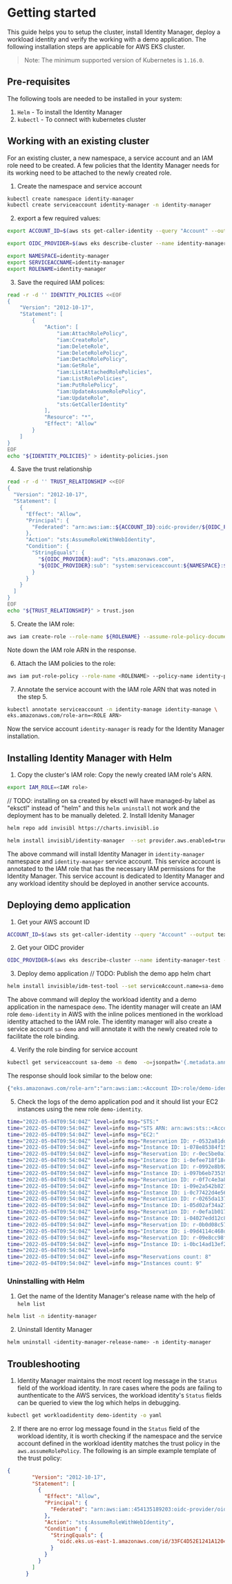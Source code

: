 # Getting started

This guide helps you to setup the cluster, install Identity Manager, deploy a workload identity and verify the working with a demo application. The following installation steps are applicable for AWS EKS cluster.

> Note: The minimum supported version of Kubernetes is `1.16.0`.

## Pre-requisites

The following tools are needed to be installed in your system:

1. `Helm` - To install the Identity Manager
2. `kubectl` - To connect with kubernetes cluster

## Working with an existing cluster
For an existing cluster, a new namespace, a service account and an IAM role need to be created. A few policies that the Identity Manager needs for its working need to be attached to the newly created role.

1. Create the namespace and service account
```bash
kubectl create namespace identity-manager
kubectl create serviceaccount identity-manager -n identity-manager
```

2. export a few required values:
```bash
export ACCOUNT_ID=$(aws sts get-caller-identity --query "Account" --output text)

export OIDC_PROVIDER=$(aws eks describe-cluster --name identity-manager-test --query "cluster.identity.oidc.issuer" --region us-east-1 --output text | sed -e "s/^https:\/\///")

export NAMESPACE=identity-manager
export SERVICEACCNAME=identity-manager
export ROLENAME=identity-manager
```

3. Save the required IAM polices:
```bash
read -r -d '' IDENTITY_POLICIES <<EOF
{
    "Version": "2012-10-17",
    "Statement": [
        {
            "Action": [
                "iam:AttachRolePolicy",
                "iam:CreateRole",
                "iam:DeleteRole",
                "iam:DeleteRolePolicy",
                "iam:DetachRolePolicy",
                "iam:GetRole",
                "iam:ListAttachedRolePolicies",
                "iam:ListRolePolicies",
                "iam:PutRolePolicy",
                "iam:UpdateAssumeRolePolicy",
                "iam:UpdateRole",
                "sts:GetCallerIdentity"
            ],
            "Resource": "*",
            "Effect": "Allow"
        }
    ]
}
EOF
echo "${IDENTITY_POLICIES}" > identity-policies.json
```

4. Save the trust relationship
```bash
read -r -d '' TRUST_RELATIONSHIP <<EOF
{
  "Version": "2012-10-17",
  "Statement": [
    {
      "Effect": "Allow",
      "Principal": {
        "Federated": "arn:aws:iam::${ACCOUNT_ID}:oidc-provider/${OIDC_PROVIDER}"
      },
      "Action": "sts:AssumeRoleWithWebIdentity",
      "Condition": {
        "StringEquals": {
          "${OIDC_PROVIDER}:aud": "sts.amazonaws.com",
          "${OIDC_PROVIDER}:sub": "system:serviceaccount:${NAMESPACE}:${SERVICEACCNAME}"
        }
      }
    }
  ]
}
EOF
echo "${TRUST_RELATIONSHIP}" > trust.json
```

5. Create the IAM role:
```bash
aws iam create-role --role-name ${ROLENAME} --assume-role-policy-document file://trust.json --description "identity-role"
```
Note down the IAM role ARN in the response.

6. Attach the IAM policies to the role:
```bash
aws iam put-role-policy --role-name <ROLENAME> --policy-name identity-policy --policy-document file://identity-policies.json
```

7. Annotate the service account with the IAM role ARN that was noted in the step 5.
```bash
kubectl annotate serviceaccount -n identity-manage identity-manage \
eks.amazonaws.com/role-arn=<ROLE ARN>
```

Now the service account `identity-manager` is ready for the Identity Manager installation.

## Installing Identity Manager with Helm


1. Copy the cluster's IAM role:
 Copy the newly created IAM role's ARN.
``` bash
export IAM_ROLE=<IAM role>
```
// TODO: installing on sa created by eksctl will have managed-by label as "eksctl" instead of "helm" and this `helm uninstall` not work and the deployment has to be manually deleted.
2. Install Idenity Manager
``` bash
helm repo add invisibl https://charts.invisibl.io

helm install invisibl/identity-manager  --set provider.aws.enabled=true --set provider.aws.arn=$IAM_ROLE --set serviceAccount.create=false --set serviceAccount.name=identity-manager --namespace=identity-manager --generate-name
```

The above command will install Identity Manager in `identity-manager` namespace and `identity-manager` service account. This service account is annotated to the IAM role that has the necessary IAM permissions for the Identity Manager. This service account is dedicated to Identity Manager and any workload identity should be deployed in another service accounts.

## Deploying demo application

1. Get your AWS account ID
```bash
ACCOUNT_ID=$(aws sts get-caller-identity --query "Account" --output text)
```

2. Get your OIDC provider
```bash
OIDC_PROVIDER=$(aws eks describe-cluster --name identity-manager-test --query "cluster.identity.oidc.issuer" --region us-east-1 --output text | sed -e "s/^https:\/\///")
```

3. Deploy demo application
// TODO: Publish the demo app helm chart
``` bash
helm install invisible/idm-test-tool --set serviceAccount.name=sa-demo --namespace=demo --set account.id=${ACCOUNT_ID} --set oidc.provider=${OIDC_PROVIDER} --create-namespace --generate-name
```
The above command will deploy the workload identity and a demo application in the namespace `demo`. The identity manager will create an IAM role `demo-identity` in AWS with the inline polices mentioned in the workload identity attached to the IAM role. The identity manager will also create a service account `sa-demo` and will annotate it with the newly created role to facilitate the role binding.

4. Verify the role binding for service account
``` bash
kubectl get serviceaccount sa-demo -n demo  -o=jsonpath='{.metadata.annotations}'
```
The response should look similar to the below one:
``` bash
{"eks.amazonaws.com/role-arn":"arn:aws:iam::<Account ID>:role/demo-identity"}
```
5. Check the logs of the demo application pod and it should list your EC2 instances using the new role 
`demo-identity`.
``` bash
time="2022-05-04T09:54:04Z" level=info msg="STS:"
time="2022-05-04T09:54:04Z" level=info msg="STS ARN: arn:aws:sts::<Account ID>:assumed-role/demo-identity/48520678504627062014"
time="2022-05-04T09:54:04Z" level=info msg="EC2:"
time="2022-05-04T09:54:04Z" level=info msg="Reservation ID: r-0532a81dd8ed78de1"
time="2022-05-04T09:54:04Z" level=info msg="Instance ID: i-078e85384f15b27b9"
time="2022-05-04T09:54:04Z" level=info msg="Reservation ID: r-0ec5be0a1e1017088"
time="2022-05-04T09:54:04Z" level=info msg="Instance ID: i-0efee718f18c10742"
time="2022-05-04T09:54:04Z" level=info msg="Reservation ID: r-0992e8b92ae857ddd"
time="2022-05-04T09:54:04Z" level=info msg="Instance ID: i-097b6eb735190898c"
time="2022-05-04T09:54:04Z" level=info msg="Reservation ID: r-0f7c4e3a8d62c0af7"
time="2022-05-04T09:54:04Z" level=info msg="Instance ID: i-09e2a542b827858de"
time="2022-05-04T09:54:04Z" level=info msg="Instance ID: i-0c77422d4e56c42c9"
time="2022-05-04T09:54:04Z" level=info msg="Reservation ID: r-0265da1370d12b44d"
time="2022-05-04T09:54:04Z" level=info msg="Instance ID: i-05d02af34a271e308"   
time="2022-05-04T09:54:04Z" level=info msg="Reservation ID: r-0efa1b0178917b544"
time="2022-05-04T09:54:04Z" level=info msg="Instance ID: i-04027edd12c82f6d6"
time="2022-05-04T09:54:04Z" level=info msg="Reservation ID: r-0b0d08c57fb60bb71"
time="2022-05-04T09:54:04Z" level=info msg="Instance ID: i-09d4114c468def93e"
time="2022-05-04T09:54:04Z" level=info msg="Reservation ID: r-09e8cc98f64abef83"
time="2022-05-04T09:54:04Z" level=info msg="Instance ID: i-0bc14ad13ef223d76"
time="2022-05-04T09:54:04Z" level=info
time="2022-05-04T09:54:04Z" level=info msg="Reservations count: 8"
time="2022-05-04T09:54:04Z" level=info msg="Instances count: 9"

```

### Uninstalling with Helm

1. Get the name of the Identity Manager's release name with the help of `helm list`
```bash
helm list -n identity-manager
```
2. Uninstall Identity Manager
```bash
helm uninstall <identity-manager-release-name> -n identity-manager
```

## Troubleshooting

1. Identity Manager maintains the most recent log message in the `Status` field of the workload identity. In rare cases where the pods are failing to aunthenticate to the AWS services, the workload identity's `Status` fields can be queried to view the log which helps in debugging.
```bash
kubectl get workloadidentity demo-identity -o yaml
```
2. If there are no error log message found in the `Status` field of the workload identity, it is worth checking if the namespace and the service account defined in the workload identity matches the trust policy in the `aws.assumeRolePolicy`. The following is an simple example template of the trust policy:
``` json
{
        "Version": "2012-10-17",
        "Statement": [
          {
            "Effect": "Allow",
            "Principal": {
              "Federated": "arn:aws:iam::454135189203:oidc-provider/oidc.eks.us-east-1.amazonaws.com/id/33FC4D52E1241A120425308D0853F923A"
            },
            "Action": "sts:AssumeRoleWithWebIdentity",
            "Condition": {
              "StringEquals": {
                "oidc.eks.us-east-1.amazonaws.com/id/33FC4D52E1241A120425308D0853F923A:sub": "system:serviceaccount:<namespace>:<service account>"
              }
            }
          }
        ]
      }
```